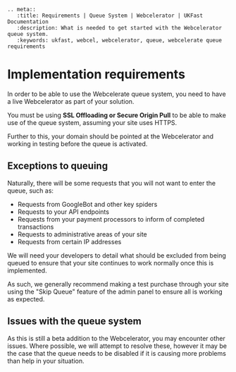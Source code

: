 ```eval_rst
.. meta::
   :title: Requirements | Queue System | Webcelerator | UKFast Documentation
   :description: What is needed to get started with the Webcelerator queue system.
   :keywords: ukfast, webcel, webcelerator, queue, webcelerate queue requirements
```

# Implementation requirements

In order to be able to use the Webcelerate queue system, you need to have a live Webcelerator as part of your solution.

You must be using **SSL Offloading or Secure Origin Pull** to be able to make use of the queue system, assuming your site uses HTTPS.

Further to this, your domain should be pointed at the Webcelerator and working in testing before the queue is activated.

## Exceptions to queuing

Naturally, there will be some requests that you will not want to enter the queue, such as:

* Requests from GoogleBot and other key spiders
* Requests to your API endpoints
* Requests from your payment processors to inform of completed transactions
* Requests to administrative areas of your site
* Requests from certain IP addresses

We will need your developers to detail what should be excluded from being queued to ensure that your site continues to work normally once this is implemented.

As such, we generally recommend making a test purchase through your site using the "Skip Queue" feature of the admin panel to ensure all is working as expected.

## Issues with the queue system

As this is still a beta addition to the Webcelerator, you may encounter other issues. Where possible, we will attempt to resolve these, however it may be the case that the queue needs to be disabled if it is causing more problems than help in your situation.
